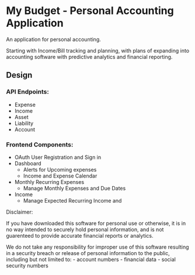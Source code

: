 # My Budget - Personal Accounting Application

An application for personal accounting.

Starting with Income/Bill tracking and planning, with plans of expanding into accounting software with predictive analytics and financial reporting.

## Design

### API Endpoints:
 - Expense
 - Income
 - Asset
 - Liability
 - Account

### Frontend Components:
 - OAuth User Registration and Sign in
 - Dashboard
    - Alerts for Upcoming expenses
    - Income and Expense Calendar
 - Monthly Recurring Expenses
    - Manage Monthly Expenses and Due Dates
 - Income
    - Manage Expected Recurring Income and 



Disclaimer:

If you have downloaded this software for personal use or otherwise, it is in no way intended to securely hold personal information, and is not guarenteed to provide accurate financial reports or analytics.

We do not take any responsibility for improper use of this software resulting in a security breach or release of personal information to the public, including but not limited to:
        - account numbers
        - financial data
        - social security numbers